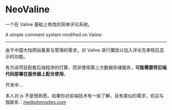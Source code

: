 # NeoValine

一个在 Valine 基础上修改的简单评论系统。

A simple comment system modified on Valine. 

---

由于中国大陆网站备案与管理的需求，对 Valine 进行魔改以加入评论先审核后显示的功能。

有为该项目配套后端程序的打算，而非使用第三方数据存储服务，**可能需要将后端代码部署在服务器上配合使用**。

开发中...

本人对 js 不是很熟悉。如果你对前端技术有一些了解，且有类似的需求，欢迎与我联系：[me@ohmysites.com](mailto:me@ohmysites.com)
